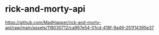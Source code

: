 # rick-and-morty-api
https://github.com/MadHapper/rick-and-morty-api/raw/main/assets/118030712/ca967e54-01cd-418f-9a49-251f14395e37

